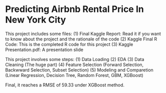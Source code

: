 # Predicting Airbnb Rental Price In New York City

This project includes some files:
(1) Final Kaggle Report: Read it if you want to know about the project and the rationale of the code
(2) Kaggle Final R Code: This is the completed R code for this project
(3) Kaggle Presentation.pdf: A presentation slide

This project involves some steps:
(1) Data Loading
(2) EDA
(3) Data Cleaning (The huge part)
(4) Feature Selection (Forward Selection, Backwward Selection, Subset Selection)
(5) Modeling and Comparetion (Linear Regression, Decision Tree, Random Forest, GBM, XGBoost)

Final, it reaches a RMSE of 59.33 under XGBoost method.
